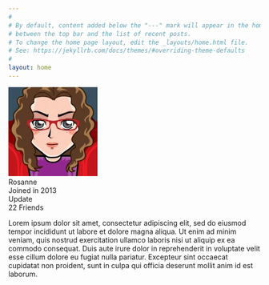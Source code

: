 ```yaml
---
#
# By default, content added below the "---" mark will appear in the home page
# between the top bar and the list of recent posts.
# To change the home page layout, edit the _layouts/home.html file.
# See: https://jekyllrb.com/docs/themes/#overriding-theme-defaults
#
layout: home
---
```


<div class="ui grid">
  <div class="eight wide column">
    <div class="ui card">
        <div class="image">
            <img src="/assets/me.jpg">
        </div>
        <div class="content">
            <a class="header">Rosanne</a>
            <div class="meta">
            <span class="date">Joined in 2013</span>
            </div>
            <div class="description">
            Update
            </div>
        </div>
        <div class="extra content">
            <a>
            <i class="user icon"></i>
            22 Friends
            </a>
        </div>
    </div>
  </div>

  <div class="eight wide column">
    <p>Lorem ipsum dolor sit amet, consectetur adipiscing elit, sed do eiusmod tempor incididunt ut labore et dolore magna aliqua. Ut enim ad minim veniam, quis nostrud exercitation ullamco laboris nisi ut aliquip ex ea commodo consequat. Duis aute irure dolor in reprehenderit in voluptate velit esse cillum dolore eu fugiat nulla pariatur. Excepteur sint occaecat cupidatat non proident, sunt in culpa qui officia deserunt mollit anim id est laborum.</p>
  </div>
</div>